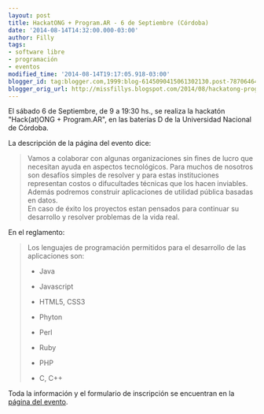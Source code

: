 ```yaml
---
layout: post
title: HackatONG + Program.AR - 6 de Septiembre (Córdoba)
date: '2014-08-14T14:32:00.000-03:00'
author: Filly
tags:
- software libre
- programación
- eventos
modified_time: '2014-08-14T19:17:05.918-03:00'
blogger_id: tag:blogger.com,1999:blog-6145090415061302130.post-7870646499057459011
blogger_orig_url: http://missfillys.blogspot.com/2014/08/hackatong-programar-6-de-septiembre.html
---
```

El sábado 6 de Septiembre, de 9 a 19:30 hs., se realiza la hackatón "Hack(at)ONG + Program.AR", en las baterías D de la
Universidad Nacional de Córdoba.  

La descripción de la página del evento dice:    

> Vamos a colaborar con algunas organizaciones sin fines de lucro que necesitan ayuda en aspectos tecnológicos. Para
muchos de nosotros son desafíos simples de resolver y para estas instituciones representan costos o difucultades
técnicas que los hacen inviables.   
> Además podremos construir aplicaciones de utilidad pública basadas en datos.   
> En caso de éxito los proyectos estan pensados para continuar su desarrollo y resolver problemas de la vida real. 

En el reglamento:   

> Los lenguajes de programación permitidos para el desarrollo de las aplicaciones son:
> 
> - Java
> 
> - Javascript
> 
> - HTML5, CSS3  
> - Phyton
> 
> - Perl
> 
> - Ruby
> 
> - PHP
> 
> - C, C++

Toda la información y el formulario de inscripción se encuentran en la [página del evento][0]. 

[0]: http://hackatong-programar.github.io/